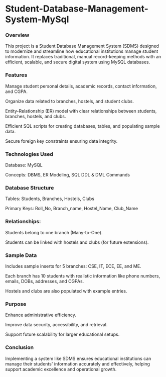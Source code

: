 # Student-Database-Management-System-MySql
### Overview
This project is a Student Database Management System (SDMS) designed to modernize and streamline how educational institutions manage student information. It replaces traditional, manual record-keeping methods with an efficient, scalable, and secure digital system using MySQL databases.

### Features
Manage student personal details, academic records, contact information, and CGPA.

Organize data related to branches, hostels, and student clubs.

Entity-Relationship (ER) model with clear relationships between students, branches, hostels, and clubs.

Efficient SQL scripts for creating databases, tables, and populating sample data.

Secure foreign key constraints ensuring data integrity.

### Technologies Used
Database: MySQL

Concepts: DBMS, ER Modeling, SQL DDL & DML Commands

### Database Structure
Tables: Students, Branches, Hostels, Clubs

Primary Keys: Roll_No, Branch_name, Hostel_Name, Club_Name

### Relationships:

Students belong to one branch (Many-to-One).

Students can be linked with hostels and clubs (for future extensions).

### Sample Data
Includes sample inserts for 5 branches: CSE, IT, ECE, EE, and ME.

Each branch has 10 students with realistic information like phone numbers, emails, DOBs, addresses, and CGPAs.

Hostels and clubs are also populated with example entries.

### Purpose
Enhance administrative efficiency.

Improve data security, accessibility, and retrieval.

Support future scalability for larger educational setups.

### Conclusion
Implementing a system like SDMS ensures educational institutions can manage their students' information accurately and effectively, helping support academic excellence and operational growth.
